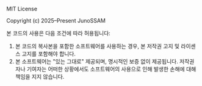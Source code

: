 MIT License

Copyright (c) 2025–Present JunoSSAM

본 코드의 사용은 다음 조건에 따라 허용됩니다:

1. 본 코드의 복사본을 포함한 소프트웨어를 사용하는 경우, 본 저작권 고지 및 라이센스 고지를 포함해야 합니다.
2. 본 소프트웨어는 "있는 그대로" 제공되며, 명시적인 보증 없이 제공됩니다. 저작권자나 기여자는 어떠한 상황에서도 소프트웨어의 사용으로 인해 발생한 손해에 대해 책임을 지지 않습니다.
